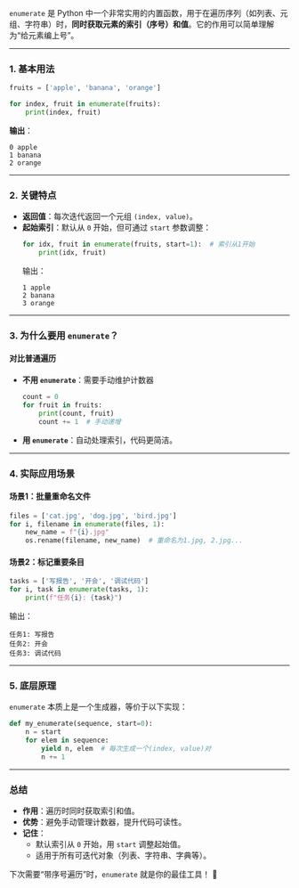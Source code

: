 `enumerate` 是 Python 中一个非常实用的内置函数，用于在遍历序列（如列表、元组、字符串）时，**同时获取元素的索引（序号）和值**。它的作用可以简单理解为“给元素编上号”。

---

### **1. 基本用法**
```python
fruits = ['apple', 'banana', 'orange']

for index, fruit in enumerate(fruits):
    print(index, fruit)
```
**输出**：
```
0 apple
1 banana
2 orange
```

---

### **2. 关键特点**
- **返回值**：每次迭代返回一个元组 `(index, value)`。
- **起始索引**：默认从 `0` 开始，但可通过 `start` 参数调整：
  ```python
  for idx, fruit in enumerate(fruits, start=1):  # 索引从1开始
      print(idx, fruit)
  ```
  输出：
  ```
  1 apple
  2 banana
  3 orange
  ```

---

### **3. 为什么要用 `enumerate`？**
#### **对比普通遍历**
- **不用 `enumerate`**：需要手动维护计数器
  ```python
  count = 0
  for fruit in fruits:
      print(count, fruit)
      count += 1  # 手动递增
  ```
- **用 `enumerate`**：自动处理索引，代码更简洁。

---

### **4. 实际应用场景**
#### **场景1：批量重命名文件**
```python
files = ['cat.jpg', 'dog.jpg', 'bird.jpg']
for i, filename in enumerate(files, 1):
    new_name = f"{i}.jpg"
    os.rename(filename, new_name)  # 重命名为1.jpg, 2.jpg...
```

#### **场景2：标记重要条目**
```python
tasks = ['写报告', '开会', '调试代码']
for i, task in enumerate(tasks, 1):
    print(f"任务{i}: {task}")
```
输出：
```
任务1: 写报告
任务2: 开会
任务3: 调试代码
```

---

### **5. 底层原理**
`enumerate` 本质上是一个生成器，等价于以下实现：
```python
def my_enumerate(sequence, start=0):
    n = start
    for elem in sequence:
        yield n, elem  # 每次生成一个(index, value)对
        n += 1
```

---

### **总结**
- **作用**：遍历时同时获取索引和值。
- **优势**：避免手动管理计数器，提升代码可读性。
- **记住**：  
  - 默认索引从 `0` 开始，用 `start` 调整起始值。  
  - 适用于所有可迭代对象（列表、字符串、字典等）。

下次需要“带序号遍历”时，`enumerate` 就是你的最佳工具！ 🎯